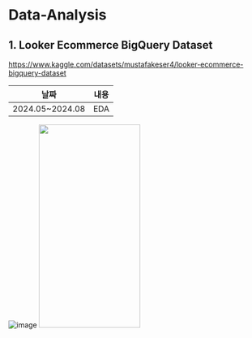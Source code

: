 # Data-Analysis

## 1. Looker Ecommerce BigQuery Dataset
https://www.kaggle.com/datasets/mustafakeser4/looker-ecommerce-bigquery-dataset

            
|날짜|내용|
|------|---|
|2024.05~2024.08|EDA|



![image]()
<img src="[이미지주소.png](https://github.com/0sun-creater/Data-Analysis/assets/54173210/b722b46e-b82b-4d0d-9e32-41b95cbcea0a)https://github.com/0sun-creater/Data-Analysis/assets/54173210/b722b46e-b82b-4d0d-9e32-41b95cbcea0a" width="200" height="400"/>

